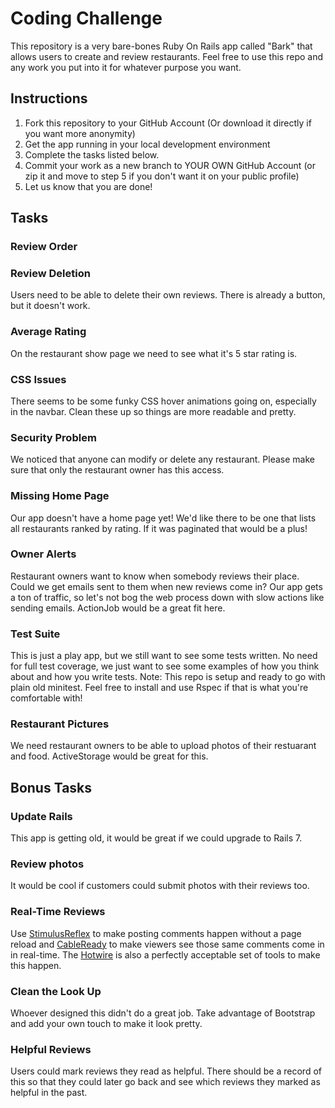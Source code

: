 # Coding Challenge

This repository is a very bare-bones Ruby On Rails app called "Bark" that allows users to create and review restaurants. Feel free to use this repo and any work you put into it for whatever purpose you want. 

## Instructions

1. Fork this repository to your GitHub Account (Or download it directly if you want more anonymity)
2. Get the app running in your local development environment
3. Complete the tasks listed below. 
4. Commit your work as a new branch to YOUR OWN GitHub Account (or zip it and move to step 5 if you don't want it on your public profile)
5. Let us know that you are done!

## Tasks

### Review Order

<!-- The newest reviews should be at the top of the list.  -->

### Review Deletion

Users need to be able to delete their own reviews. There is already a button, but it doesn't work. 

### Average Rating

On the restaurant show page we need to see what it's 5 star rating is. 

### CSS Issues
There seems to be some funky CSS hover animations going on, especially in
the navbar. Clean these up so things are more readable and pretty. 

### Security Problem

We noticed that anyone can modify or delete any restaurant. Please make sure 
that only the restaurant owner has this access. 

### Missing Home Page

Our app doesn't have a home page yet! We'd like there to be one that lists all
restaurants ranked by rating. If it was paginated that would be a plus! 

### Owner Alerts

Restaurant owners want to know when somebody reviews their place. Could we get emails 
sent to them when new reviews come in? Our app gets a ton of traffic, so let's not
bog the web process down with slow actions like sending emails. ActionJob would be a 
great fit here. 

### Test Suite

This is just a play app, but we still want to see some tests written. No need for full test coverage, we just want to see some examples of how you think about and how you write tests. 
Note: This repo is setup and ready to go with plain old minitest. Feel free to install and use Rspec if that is what you're comfortable with! 

### Restaurant Pictures

We need restaurant owners to be able to upload photos of their restuarant and food. ActiveStorage would be great for this. 

## Bonus Tasks

### Update Rails
This app is getting old, it would be great if we could upgrade to Rails 7.

### Review photos

It would be cool if customers could submit photos with their reviews too.

### Real-Time Reviews

Use [StimulusReflex](https://docs.stimulusreflex.com) to make posting comments happen without a page reload and [CableReady](https://cableready.stimulusreflex.com) to make viewers see those same comments come in in real-time. The [Hotwire](https://hotwired.dev) is also a perfectly acceptable set of tools to make this happen.

### Clean the Look Up

Whoever designed this didn't do a great job. Take advantage of Bootstrap and add your own touch to make it look pretty.

### Helpful Reviews

Users could mark reviews they read as helpful. There should be a record of this so that they could later go back and see which reviews
they marked as helpful in the past. 
